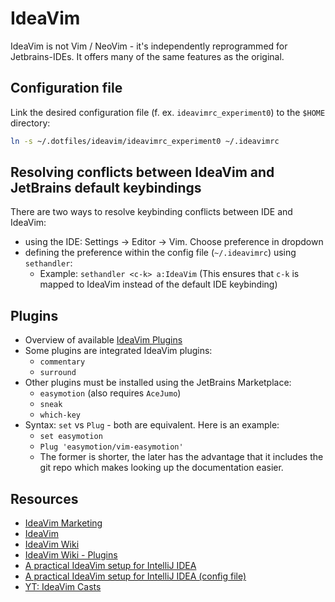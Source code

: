 # IdeaVim

IdeaVim is not Vim / NeoVim - it's independently reprogrammed for Jetbrains-IDEs. It offers many of the same features as the original.

## Configuration file


Link the desired configuration file (f. ex. `ideavimrc_experiment0`) to the `$HOME` directory:

``` sh
ln -s ~/.dotfiles/ideavim/ideavimrc_experiment0 ~/.ideavimrc
```

## Resolving conflicts between IdeaVim and JetBrains default keybindings

There are two ways to resolve keybinding conflicts between IDE and IdeaVim:
- using the IDE: Settings -> Editor -> Vim. Choose preference in dropdown
- defining the preference within the config file (`~/.ideavimrc`) using `sethandler`:
  - Example: `sethandler <c-k> a:IdeaVim` (This ensures that `c-k` is mapped to IdeaVim instead of the default IDE keybinding)

## Plugins

- Overview of available [IdeaVim Plugins](https://github.com/JetBrains/ideavim/wiki/IdeaVim-Plugins)
- Some plugins are integrated IdeaVim plugins:
  - `commentary`
  - `surround`
- Other plugins must be installed using the JetBrains Marketplace:
  - `easymotion` (also requires `AceJumo`)
  - `sneak`
  - `which-key`
- Syntax: `set` vs `Plug` - both are equivalent. Here is an example:
  - `set easymotion`
  - `Plug 'easymotion/vim-easymotion'`
  - The former is shorter, the later has the advantage that it includes the git repo which makes looking up the documentation easier.

## Resources

- [IdeaVim Marketing](https://lp.jetbrains.com/ideavim/)
- [IdeaVim](https://github.com/JetBrains/ideavim)
- [IdeaVim Wiki](https://github.com/JetBrains/ideavim/wiki)
- [IdeaVim Wiki - Plugins](https://github.com/JetBrains/ideavim/wiki/IdeaVim-Plugins)
- [A practical IdeaVim setup for IntelliJ IDEA](https://medium.com/@dbilici/a-practical-ideavim-setup-for-intellij-idea-cf74222e7b45)
- [A practical IdeaVim setup for IntelliJ IDEA (config file)](hhttps://github.com/dbilici/IdeaVim/blob/main/.ideavimrc)
- [YT: IdeaVim Casts](https://www.youtube.com/playlist?list=PLYDrCnplQfmG2aoNeu5_RP3GfcBiD1wl7)


